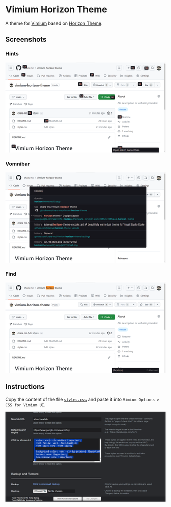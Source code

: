 # Vimium Horizon Theme

A theme for [Vimium](https://github.com/philc/vimium) based on [Horizon Theme](https://horizontheme.netlify.app/).

## Screenshots

### Hints

![hints](screenshots/hints.png)

### Vomnibar

![vomnibar](screenshots/vomnibar.png)

### Find

![find](screenshots/find.png)

## Instructions

Copy the content of the file [`styles.css`](styles.css) and paste it into `Vimium Options > CSS for Vimium UI`.

![hints](screenshots/instructions.png)
